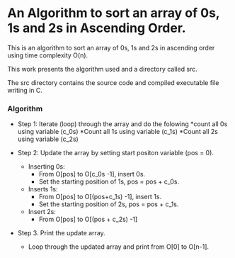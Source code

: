# An Algorithm to sort an array of 0s, 1s and 2s in Ascending Order.

This is an algorithm to sort an array of 0s, 1s and 2s in ascending order using time complexity O(n).


This work presents the algorithm used and a directory called src.

The src directory contains the source code and compiled executable file  writing in C.


### Algorithm

* Step 1: Iterate (loop) through the array and do the folowing
	*count all 0s using variable (c_0s)
	*Count all 1s using variable (c_1s)
	*Count all 2s using variable (c_2s)

* Step 2: Update the array by setting start positon variable (pos = 0).	
	* Inserting 0s:
		- From O[pos] to O[c_0s -1], insert 0s.
		- Set the starting position of 1s, pos = pos + c_0s.
	* Inserts 1s:
		- From O[pos] to O[(pos+c_1s) -1], insert 1s.
		- Set the starting position of 2s, pos = pos + c_1s.
	* Insert 2s:
		- From O[pos] to O[(pos + c_2s) -1]

* Step 3. Print the update array.
	* Loop through the updated array and print from O[0] to O[n-1].
		

	

